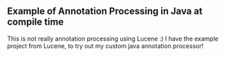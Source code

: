 ## Example of Annotation Processing in Java at compile time
  This is not really annotation processing using Lucene :)
  I have the example project from Lucene, to try out my custom java annotation processor!
